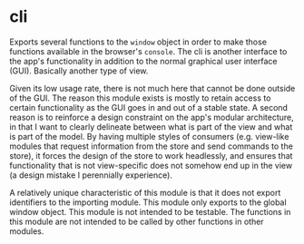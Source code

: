 # cli
Exports several functions to the `window` object in order to make those functions available in the browser's `console`. The cli is another interface to the app's functionality in addition to the normal graphical user interface (GUI). Basically another type of view.

Given its low usage rate, there is not much here that cannot be done outside of the GUI. The reason this module exists is mostly to retain access to certain functionality as the GUI goes in and out of a stable state. A second reason is to reinforce a design constraint on the app's modular architecture, in that I want to clearly delineate between what is part of the view and what is part of the model. By having multiple styles of consumers (e.g. view-like modules that request information from the store and send commands to the store), it forces the design of the store to work headlessly, and ensures that functionality that is not view-specific does not somehow end up in the view (a design mistake I perennially experience).

A relatively unique characteristic of this module is that it does not export identifiers to the importing module. This module only exports to the global window object. This module is not intended to be testable. The functions in this module are not intended to be called by other functions in other modules.
